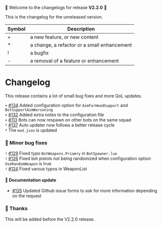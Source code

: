 🥳 Welcome to the changelogs for release **V2.2.0** 🥳

This is the changelog for the unreleased version.

| Symbol  | Description |
| ------------- | ------------- |
| +  | a new feature, or new content  |
| *  | a change, a refactor or a small enhancement  |
| !  | a bugfix  |
| -  | a removal of a feature or enhancement  |

# Changelog
This release contains a lot of small bug fixes and more QoL updates.

`+` [#134](https://github.com/Joe91/fun-bots/pull/134) Added configuration option for `AimForHeadSupport` and `BotSupportAimWorsening`<br>
`+` [#132](https://github.com/Joe91/fun-bots/pull/132) Added extra notes to the configuration file<br>
`+` [#113](https://github.com/Joe91/fun-bots/issues/113) Bots can now respawn on other bots on the same squad<br>
`*` [#137](https://github.com/Joe91/fun-bots/pull/137) Auto updater now follows a better release cycle <br>
`*` The `mod.json` is updated

### 🐛 Minor bug fixes
`!` [#129](https://github.com/Joe91/fun-bots/pull/129) Fixed typo `BotWeapons.Priamry` in `BotSpawner.lua`<br>
`!` [#126](https://github.com/Joe91/fun-bots/pull/126) Fixed bot pistols not being randomized when configuration option `UseRandomWeapon` is true<br>
`!` [#124](https://github.com/Joe91/fun-bots/pull/124) Fixed varous typos in WeaponList

#### 📖 Documentation update
- [#135](https://github.com/Joe91/fun-bots/pull/135) Updated Github issue forms to ask for more information depending on the request

### 💋 Thanks
This will be added before the V2.2.0 release.

